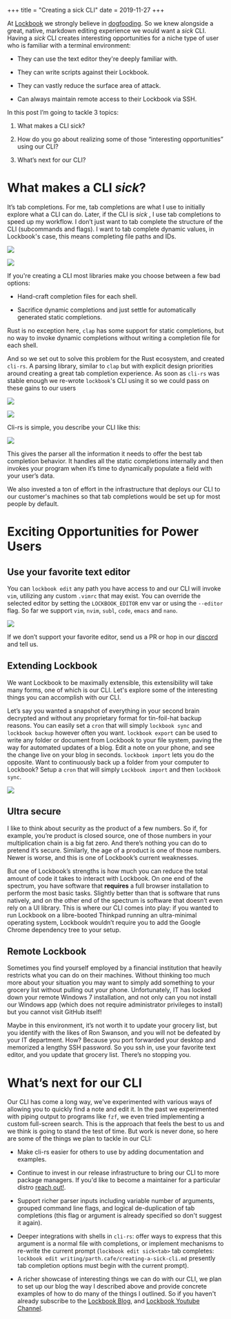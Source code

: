 +++
title = "Creating a sick CLI"
date = 2019-11-27
+++


At [Lockbook](https://parth.cafe/p/introducing-lockbook) we strongly believe in [dogfooding](https://en.wikipedia.org/wiki/Eating_your_own_dog_food). So we knew alongside a great, native, markdown editing experience we would want a _sick_ CLI. Having a _sick_ CLI creates interesting opportunities for a niche type of user who is familiar with a terminal environment:

  * They can use the text editor they're deeply familiar with.

  * They can write scripts against their Lockbook.

  * They can vastly reduce the surface area of attack.

  * Can always maintain remote access to their Lockbook via SSH.




In this post I’m going to tackle 3 topics:

  1. What makes a CLI sick?

  2. How do you go about realizing some of those “interesting opportunities” using our CLI?

  3. What’s next for our CLI?




# What makes a CLI _sick_?

It’s tab completions. For me, tab completions are what I use to initially explore what a CLI can do. Later, if the CLI is _sick_ , I use tab completions to speed up my workflow. I don’t just want to tab complete the structure of the CLI (subcommands and flags). I want to tab complete dynamic values, in Lockbook's case, this means completing file paths and IDs.

[![](https://substackcdn.com/image/fetch/w_1456,c_limit,f_auto,q_auto:good,fl_progressive:steep/https%3A%2F%2Fsubstack-post-media.s3.amazonaws.com%2Fpublic%2Fimages%2F520d4b31-50c4-4c07-8e35-38b1bcb2f3d6_946x374.png)](https://substackcdn.com/image/fetch/f_auto,q_auto:good,fl_progressive:steep/https%3A%2F%2Fsubstack-post-media.s3.amazonaws.com%2Fpublic%2Fimages%2F520d4b31-50c4-4c07-8e35-38b1bcb2f3d6_946x374.png)

[![](https://substackcdn.com/image/fetch/w_1456,c_limit,f_auto,q_auto:good,fl_progressive:steep/https%3A%2F%2Fsubstack-post-media.s3.amazonaws.com%2Fpublic%2Fimages%2F77563e15-d3ac-4e85-84b1-27c341b598f0_1034x370.png)](https://substackcdn.com/image/fetch/f_auto,q_auto:good,fl_progressive:steep/https%3A%2F%2Fsubstack-post-media.s3.amazonaws.com%2Fpublic%2Fimages%2F77563e15-d3ac-4e85-84b1-27c341b598f0_1034x370.png)

If you're creating a CLI most libraries make you choose between a few bad options:

  * Hand-craft completion files for each shell.

  * Sacrifice dynamic completions and just settle for automatically generated static completions.




Rust is no exception here, `clap` has some support for static completions, but no way to invoke dynamic completions without writing a completion file for each shell.

And so we set out to solve this problem for the Rust ecosystem, and created `cli-rs`. A parsing library, similar to `clap` but with explicit design priorities around creating a great tab completion experience. As soon as `cli-rs` was stable enough we re-wrote `lockbook`'s CLI using it so we could pass on these gains to our users

[![](https://substackcdn.com/image/fetch/w_1456,c_limit,f_auto,q_auto:good,fl_progressive:steep/https%3A%2F%2Fsubstack-post-media.s3.amazonaws.com%2Fpublic%2Fimages%2F7cebb737-4276-46df-a78f-316541b49aac_1266x952.png)](https://substackcdn.com/image/fetch/f_auto,q_auto:good,fl_progressive:steep/https%3A%2F%2Fsubstack-post-media.s3.amazonaws.com%2Fpublic%2Fimages%2F7cebb737-4276-46df-a78f-316541b49aac_1266x952.png)

[![](https://substackcdn.com/image/fetch/w_1456,c_limit,f_auto,q_auto:good,fl_progressive:steep/https%3A%2F%2Fsubstack-post-media.s3.amazonaws.com%2Fpublic%2Fimages%2Fd281cadb-328d-4495-ad53-727caef8bdd1_1022x320.png)](https://substackcdn.com/image/fetch/f_auto,q_auto:good,fl_progressive:steep/https%3A%2F%2Fsubstack-post-media.s3.amazonaws.com%2Fpublic%2Fimages%2Fd281cadb-328d-4495-ad53-727caef8bdd1_1022x320.png)

Cli-rs is simple, you describe your CLI like this:

[![](https://substackcdn.com/image/fetch/w_1456,c_limit,f_auto,q_auto:good,fl_progressive:steep/https%3A%2F%2Fsubstack-post-media.s3.amazonaws.com%2Fpublic%2Fimages%2F17154cfe-9918-4f99-a460-20838e1bb009_1346x640.png)](https://substackcdn.com/image/fetch/f_auto,q_auto:good,fl_progressive:steep/https%3A%2F%2Fsubstack-post-media.s3.amazonaws.com%2Fpublic%2Fimages%2F17154cfe-9918-4f99-a460-20838e1bb009_1346x640.png)

This gives the parser all the information it needs to offer the best tab completion behavior. It handles all the static completions internally and then invokes your program when it’s time to dynamically populate a field with your user’s data.

We also invested a ton of effort in the infrastructure that deploys our CLI to our customer's machines so that tab completions would be set up for most people by default.

# Exciting Opportunities for Power Users

## Use your favorite text editor

You can `lockbook edit` any path you have access to and our CLI will invoke `vim`, utilizing any custom `.vimrc` that may exist. You can override the selected editor by setting the `LOCKBOOK_EDITOR` env var or using the `--editor` flag. So far we support `vim`, `nvim`, `subl`, `code`, `emacs` and `nano`.

[![](https://substackcdn.com/image/fetch/w_1456,c_limit,f_auto,q_auto:good,fl_progressive:steep/https%3A%2F%2Fsubstack-post-media.s3.amazonaws.com%2Fpublic%2Fimages%2Fdf94e90e-2daa-4f44-ac88-69c71d50a4e3_1266x952.png)](https://substackcdn.com/image/fetch/f_auto,q_auto:good,fl_progressive:steep/https%3A%2F%2Fsubstack-post-media.s3.amazonaws.com%2Fpublic%2Fimages%2Fdf94e90e-2daa-4f44-ac88-69c71d50a4e3_1266x952.png)

If we don’t support your favorite editor, send us a PR or hop in our [discord](https://markdowntohtml.com/TODO) and tell us.

## Extending Lockbook

We want Lockbook to be maximally extensible, this extensibility will take many forms, one of which is our CLI. Let's explore some of the interesting things you can accomplish with our CLI.

Let’s say you wanted a snapshot of everything in your second brain decrypted and without any proprietary format for tin-foil-hat backup reasons. You can easily set a `cron` that will simply `lockbook sync` and `lockbook backup` however often you want. `lockbook export` can be used to write any folder or document from Lockbook to your file system, paving the way for automated updates of a blog. Edit a note on your phone, and see the change live on your blog in seconds. `lockbook import` lets you do the opposite. Want to continuously back up a folder from your computer to Lockbook? Setup a `cron` that will simply `Lockbook import` and then `lockbook sync`.

[![](https://substackcdn.com/image/fetch/w_1456,c_limit,f_auto,q_auto:good,fl_progressive:steep/https%3A%2F%2Fsubstack-post-media.s3.amazonaws.com%2Fpublic%2Fimages%2F3227172c-f7b8-4412-a5eb-a7ebc742b224_924x416.png)](https://substackcdn.com/image/fetch/f_auto,q_auto:good,fl_progressive:steep/https%3A%2F%2Fsubstack-post-media.s3.amazonaws.com%2Fpublic%2Fimages%2F3227172c-f7b8-4412-a5eb-a7ebc742b224_924x416.png)

## Ultra secure

I like to think about security as the product of a few numbers. So if, for example, you’re product is closed source, one of those numbers in your multiplication chain is a big fat zero. And there’s nothing you can do to pretend it’s secure. Similarly, the age of a product is one of those numbers. Newer is worse, and this is one of Lockbook’s current weaknesses.

But one of Lockbook’s strengths is how much you can reduce the total amount of code it takes to interact with Lockbook. On one end of the spectrum, you have software that **requires** a full browser installation to perform the most basic tasks. Slightly better than that is software that runs natively, and on the other end of the spectrum is software that doesn’t even rely on a UI library. This is where our CLI comes into play: if you wanted to run Lockbook on a libre-booted Thinkpad running an ultra-minimal operating system, Lockbook wouldn’t require you to add the Google Chrome dependency tree to your setup.

## Remote Lockbook

Sometimes you find yourself employed by a financial institution that heavily restricts what you can do on their machines. Without thinking too much more about your situation you may want to simply add something to your grocery list without pulling out your phone. Unfortunately, IT has locked down your remote Windows 7 installation, and not only can you not install our Windows app (which does not require administrator privileges to install) but you cannot visit GitHub itself!

Maybe in this environment, it’s not worth it to update your grocery list, but you identify with the likes of Ron Swanson, and you will not be defeated by your IT department. How? Because you port forwarded your desktop and memorized a lengthy SSH password. So you ssh in, use your favorite text editor, and you update that grocery list. There’s no stopping you.

# What’s next for our CLI

Our CLI has come a long way, we've experimented with various ways of allowing you to quickly find a note and edit it. In the past we experimented with piping output to programs like `fzf`, we even tried implementing a custom full-screen search. This is the approach that feels the best to us and we think is going to stand the test of time. But work is never done, so here are some of the things we plan to tackle in our CLI:

  * Make cli-rs easier for others to use by adding documentation and examples.

  * Continue to invest in our release infrastructure to bring our CLI to more package managers. If you'd like to become a maintainer for a particular distro [reach out!](https://discord.gg/lockbook).

  * Support richer parser inputs including variable number of arguments, grouped command line flags, and logical de-duplication of tab completions (this flag or argument is already specified so don't suggest it again).

  * Deeper integrations with shells in `cli-rs`: offer ways to express that this argument is a normal file with completions, or implement mechanisms to re-write the current prompt (`lockbook edit sick<tab>` tab completes: `lockbook edit writing/parth.cafe/creating-a-sick-cli.md` presently tab completion options must begin with the current prompt).

  * A richer showcase of interesting things we can do with our CLI, we plan to set up our blog the way I described above and provide concrete examples of how to do many of the things I outlined. So if you haven't already subscribe to the [Lockbook Blog](https://blog.lockbook.net/), and [Lockbook Youtube Channel](https://www.youtube.com/@lockbook_net).



